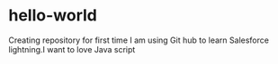 # hello-world
Creating repository for first time
I am using Git hub to learn Salesforce lightning.I want to love Java script

